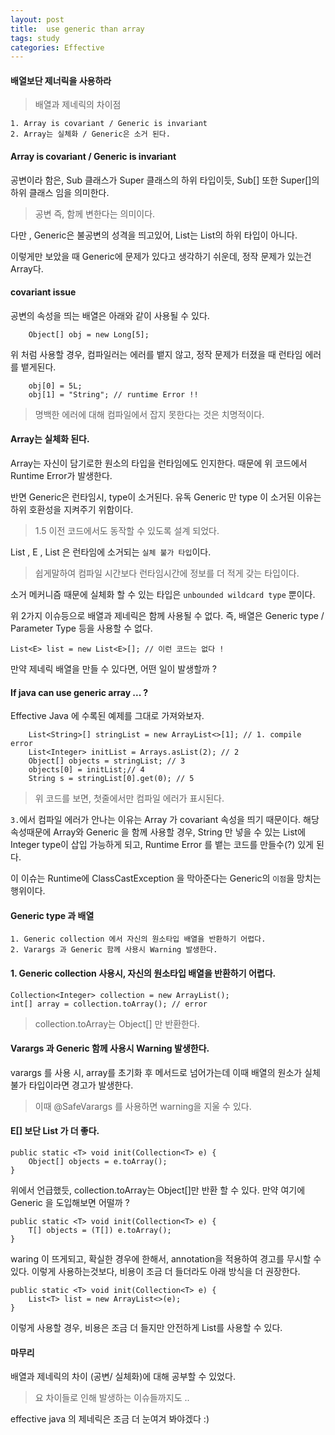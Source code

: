 ```yaml
---
layout: post
title:  use generic than array
tags: study
categories: Effective
---
```


#### 배열보단 제너릭을 사용하라

> 배열과 제네릭의 차이점 

```$xslt
1. Array is covariant / Generic is invariant 
2. Array는 실체화 / Generic은 소거 된다.
```

####  Array is covariant / Generic is invariant 

공변이라 함은, Sub 클래스가 Super 클래스의 하위 타입이듯, Sub[] 또한 Super[]의 하위 클래스 임을 의미한다.

> 공변 즉, 함께 변한다는 의미이다.

다만 , Generic은 불공변의 성격을 띄고있어, List<Object>는 List<String>의 하위 타입이 아니다.

이렇게만 보았을 때 Generic에 문제가 있다고 생각하기 쉬운데, 정작 문제가 있는건 Array다.

#### covariant issue

공변의 속성을 띄는 배열은 아래와 같이 사용될 수 있다.

```$xslt
    Object[] obj = new Long[5];
```

위 처럼 사용할 경우, 컴파일러는 에러를 뱉지 않고, 정작 문제가 터졌을 때 런타임 에러를 뱉게된다.

```$xslt
    obj[0] = 5L;
    obj[1] = "String"; // runtime Error !! 
```

> 명백한 에러에 대해 컴파일에서 잡지 못한다는 것은 치명적이다.

#### Array는 실체화 된다.

Array는 자신이 담기로한 원소의 타입을 런타임에도 인지한다. 
때문에 위 코드에서 Runtime Error가 발생한다.

반면 Generic은 런타임시, type이 소거된다. 유독 Generic 만 type 이 소거된 이유는 하위 호환성을 지켜주기 위함이다.

> 1.5 이전 코드에서도 동작할 수 있도록 설계 되었다.


List<E> , E , List<String> 은 런타임에 소거되는 `실체 불가 타입`이다. 

> 쉽게말하여 컴파일 시간보다 런타임시간에 정보를 더 적게 갖는 타입이다.

소거 메커니즘 때문에 실체화 할 수 있는 타입은 `unbounded wildcard type` 뿐이다.


위 2가지 이슈등으로 배열과 제네릭은 함께 사용될 수 없다.
즉, 배열은 Generic type / Parameter Type 등을 사용할 수 없다.

```$xslt
List<E> list = new List<E>[]; // 이런 코드는 없다 ! 
```

만약 제네릭 배열을 만들 수 있다면, 어떤 일이 발생할까 ? 

#### If java can use generic array ... ?


Effective Java 에 수록된 예제를 그대로 가져와보자.


```$xslt
    List<String>[] stringList = new ArrayList<>[1]; // 1. compile error 
    List<Integer> initList = Arrays.asList(2); // 2
    Object[] objects = stringList; // 3
    objects[0] = initList;// 4
    String s = stringList[0].get(0); // 5
```

> 위 코드를 보면, 첫줄에서만 컴파일 에러가 표시된다.

`3.`에서 컴파일 에러가 안나는 이유는 Array 가 covariant 속성을 띄기 때문이다. 
해당 속성때문에 Array와 Generic 을 함께 사용할 경우, String 만 넣을 수 있는 List에 Integer type이 삽입 가능하게 되고, Runtime Error 를 뱉는 코드를 만들수(?) 있게 된다.

이 이슈는 Runtime에 ClassCastException 을 막아준다는 Generic의 `이점`을 망치는 행위이다. 

#### Generic type 과 배열 

```
1. Generic collection 에서 자신의 원소타입 배열을 반환하기 어렵다.
2. Varargs 과 Generic 함께 사용시 Warning 발생한다.
```

#### 1. Generic collection 사용시, 자신의 원소타입 배열을 반환하기 어렵다.


```$xslt
Collection<Integer> collection = new ArrayList();
int[] array = collection.toArray(); // error 
```

> collection.toArray는 Object[] 만 반환한다.

#### Varargs 과 Generic 함께 사용시 Warning 발생한다.

varargs 를 사용 시, array를 초기화 후 메서드로 넘어가는데 이때 배열의 원소가 실체 불가 타입이라면 경고가 발생한다.
 
> 이때 @SafeVarargs 를 사용하면 warning을 지울 수 있다. 

#### E[] 보단 List<E> 가 더 좋다.


```$xslt
public static <T> void init(Collection<T> e) {
    Object[] objects = e.toArray();
}
```

위에서 언급했듯, collection.toArray는 Object[]만 반환 할 수 있다.
만약 여기에 Generic 을 도입해보면 어떨까 ?


```$xslt
public static <T> void init(Collection<T> e) {
    T[] objects = (T[]) e.toArray();
}
```

waring 이 뜨게되고, 확실한 경우에 한해서, annotation을 적용하여 경고를 무시할 수 있다.
이렇게 사용하는것보다, 비용이 조금 더 들더라도 아래 방식을 더 권장한다.

```$xslt
public static <T> void init(Collection<T> e) {
    List<T> list = new ArrayList<>(e);
}
```

이렇게 사용할 경우, 비용은 조금 더 들지만 안전하게 List를 사용할 수 있다.


#### 마무리 

배열과 제네릭의 차이 (공변/ 실체화)에 대해 공부할 수 있었다.

> 요 차이들로 인해 발생하는 이슈들까지도 .. 

effective java 의 제네릭은 조금 더 눈여겨 봐야겠다 :) 












